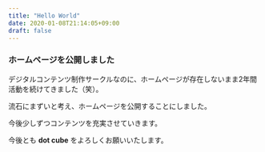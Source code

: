 ```yaml
---
title: "Hello World"
date: 2020-01-08T21:14:05+09:00
draft: false
---
```


### ホームページを公開しました
デジタルコンテンツ制作サークルなのに、ホームページが存在しないまま2年間活動を続けてきました（笑）。

流石にまずいと考え、ホームページを公開することにしました。

今後少しずつコンテンツを充実させていきます。

今後とも **dot cube** をよろしくお願いいたします。